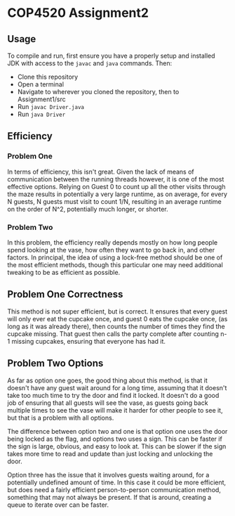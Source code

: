 # COP4520 Assignment2

## Usage
To compile and run, first ensure you have a properly setup and installed JDK with access to the `javac` and `java` commands. Then:
* Clone this repository
* Open a terminal
* Navigate to wherever you cloned the repository, then to Assignment1/src
* Run `javac Driver.java`
* Run `java Driver`

## Efficiency

### Problem One
In terms of efficiency, this isn't great. Given the lack of means of communication between the running threads however, it is one of the most effective options. Relying on Guest 0 to count up all the other visits through the maze results in potentially a very large runtime, as on average, for every N guests, N guests must visit to count 1/N, resulting in an average runtime on the order of N^2, potentially much longer, or shorter.

### Problem Two

In this problem, the efficiency really depends mostly on how long people spend looking at the vase, how often they want to go back in, and other factors. In principal, the idea of using a lock-free method should be one of the most efficient methods, though this particular one may need additional tweaking to be as efficient as possible. 

## Problem One Correctness

This method is not super efficient, but is correct. It ensures that every guest will only ever eat the cupcake once, and guest 0 eats the cupcake once, (as long as it was already there), then counts the number of times they find the cupcake missing. That guest then calls the party complete after counting n-1 missing cupcakes, ensuring that everyone has had it.

## Problem Two Options

As far as option one goes, the good thing about this method, is that it doesn't have any guest wait around for a long time, assuming that it doesn't take too much time to try the door and find it locked. It doesn't do a good job of ensuring that all guests will see the vase, as guests going back multiple times to see the vase will make it harder for other people to see it, but that is a problem with all options.

The difference between option two and one is that option one uses the door being locked as the flag, and options two uses a sign. This can be faster if the sign is large, obvious, and easy to look at. This can be slower if the sign takes more time to read and update than just locking and unlocking the door.

Option three has the issue that it involves guests waiting around, for a potentially undefined amount of time. In this case it could be more efficient, but does need a fairly efficient person-to-person communication method, something that may not always be present. If that is around, creating a queue to iterate over can be faster.



